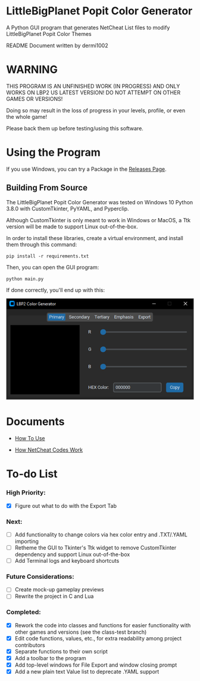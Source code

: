 # LittleBigPlanet Popit Color Generator
A Python GUI program that generates NetCheat List files to modify LittleBigPlanet Popit Color Themes

README Document written by dermi1002

# WARNING
THIS PROGRAM IS AN UNFINISHED WORK (IN PROGRESS) AND ONLY WORKS ON LBP2 US LATEST VERSION! DO NOT ATTEMPT ON OTHER GAMES OR VERSIONS!

Doing so may result in the loss of progress in your levels, profile, or even the whole game!

Please back them up before testing/using this software.

# Using the Program
If you use Windows, you can try a Package in the [Releases Page](https://github.com/dermi1002/lbp_popit-color-generator/releases).

## Building From Source
The LittleBigPlanet Popit Color Generator was tested on Windows 10 Python 3.8.0 with CustomTkinter, PyYAML, and Pyperclip.

Although CustomTkinter is only meant to work in Windows or MacOS, a Ttk version will be made to support Linux out-of-the-box.

In order to install these libraries, create a virtual environment, and install them through this command:
```
pip install -r requirements.txt
```
Then, you can open the GUI program:
```
python main.py
```
If done correctly, you'll end up with this:

![First look of the LBP Popit Color Generator GUI](./docs/resources/main_firstlook.png)

# Documents
- [How To Use](./docs/how_to_use.md)

- [How NetCheat Codes Work](./docs/netcheat_pointer_codes.md)

# To-do List
### High Priority:
- [x] Figure out what to do with the Export Tab

### Next:
- [ ] Add functionality to change colors via hex color entry and .TXT/.YAML importing
- [ ] Retheme the GUI to Tkinter's Ttk widget to remove CustomTkinter dependency and support Linux out-of-the-box
- [ ] Add Terminal logs and keyboard shortcuts

### Future Considerations:
- [ ] Create mock-up gameplay previews
- [ ] Rewrite the project in C and Lua

### Completed:
- [x] Rework the code into classes and functions for easier functionality with other games and versions (see the class-test branch)
- [x] Edit code functions, values, etc., for extra readability among project contributors
- [x] Separate functions to their own script
- [x] Add a toolbar to the program
- [x] Add top-level windows for File Export and window closing prompt
- [x] Add a new plain text Value list to deprecate .YAML support